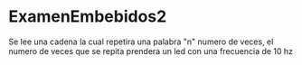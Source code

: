 # ExamenEmbebidos2
Se lee una cadena la cual repetira una palabra "n" numero de veces, el numero de veces que se repita prendera un led con una frecuencia de 10 hz
